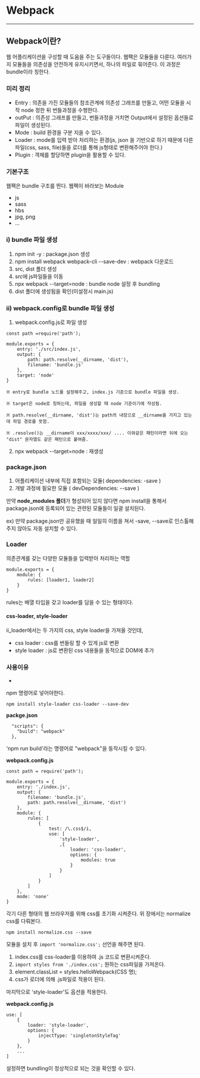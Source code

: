 # Webpack
---

## Webpack이란? 
웹 어플리케이션을 구성할 때 도움을 주는 도구들이다.
웹팩은 모듈들을 다룬다.
여러가지 모듈들을 의존성을 안전하게 유지시키면서, 하나의 파일로 묶어준다. 이 과정은 bundle이라 칭한다. 

### 미리 정리
- Entry : 의존을 가진 모듈들의 참조관계에 의존성 그래프를 만들고, 어떤 모듈을 시작 node 정한 뒤 번들과정을 수행한다.
- outPut : 의존성 그래프를 만들고, 번들과정을 거치면 Output에서 설정된 옵션들로 파일이 생성된다.
- Mode : build 환경을 구분 지을 수 있다.
- Loader : mode를 입력 받아 처리하는 환경(js, json 을 기반으로 하기 때문에 다른 파일(css, sass, file)들을 로더를 통해 js형태로 변환해주어야 한다.)
- Plugin : 객체를 할당하면 plugin을 활용할 수 있다.

### 기본구조

웹팩은 bundle 구조를 띈다.
웹펙이 바라보는 Module
- js
- sass
- hbs
- jpg, png
- ...

### i) bundle 파일 생성
1. npm init -y  : package.json 생성
2. npm install webpack webpack-cli --save-dev : webpack 다운로드
3. src, dist 폴더 생성
4. src에 js파일들을 이동
5. npx webpack --target=node  : bundle node 설정 후 bundling
6. dist 폴더에 생성됨을 확인(미설정시 main.js)

### ii) webpack.config로 bundle 파일 생성
1. webpack.config.js로 파일 생성

```
const path =require('path');

module.exports = {
    entry: './src/index.js',
    output: {
        path: path.resolve(__dirname, 'dist'),
        filename: 'bundle.js'
    },
    target: 'node'
}
```

    ※ entry로 bundle 노드를 설정해주고, index.js 기준으로 bundle 파일을 생성.

    ※ target은 node로 칭하는데, 파일을 생성할 때 node 기준이기에 작성됨.

    ※ path.resolve(__dirname, 'dist')는 path의 내장으로 __dirname을 가지고 있는데 파일 경로를 뜻함.

    ※ .resolve()는 __dirname이 xxx/xxxx/xxx/ .... 이와같은 패턴이라면 뒤에 오는 "dist" 문자열도 같은 패턴으로 붙여줌.

2. npx webpack --target=node  : 재생성


### package.json

1. 어플리케이션 내부에 직접 포함되는 모듈( dependencies: -save )
2. 개발 과정에 필요한 모듈 ( devDependencies: --save )

만약 **node_modules 폴더**가 형성되어 있지 않다면 npm install을 통해서 package.json에 등록되어 있는 관련된 모듈들이 일괄 설치된다.

ex) 만약 package.json만 공유했을 때 일일히 이름을 쳐서 -save, --save로 인스톨해주지 않아도 자동 설치할 수 있다.

### Loader

의존관계를 갖는 다양한 모듈들을 입력받아 처리하는 역할

```
module.exports = {
    module: {
        rules: [loader1, loader2]
    }
}
```
rules는 배열 타입을 갖고 loader를 담을 수 있는 형태이다.

#### css-loader, style-loader 
ii_loader에서는 두 가지의 css, style loader을 가져올 것인데, 
- css loader : css를 번들링 할 수 있게 js로 변환
- style loader : js로 변환된 css 내용들을 동적으로 DOM에 추가

### 사용이유
-


npm 명령어로 넣어야한다.

```
npm install style-loader css-loader --save-dev
```

**packge.json**

```
  "scripts": {
    "build": "webpack"
  },
```
'npm run build'라는 명령어로 "webpack"을 동작시킬 수 있다.

**webpack.config.js**

```
const path = require('path');

module.exports = {
    entry: './index.js',
    output: {
        filename: 'bundle.js',
        path: path.resolve(__dirname, 'dist')
    },
    module: {
        rules: [
            {
                test: /\.css$/i,
                use: [
                    'style-loader',
                    ,{
                        loader: 'css-loader',
                        options: {
                            modules: true
                        }
                    }
                ]
            }
        ]
    },
    mode: 'none'
}
```
각기 다른 형태의 웹 브라우저를 위해 css를 초기화 시켜준다.
위 장에서는 normalize css를 다뤄본다.

```
npm install normalize.css --save
```

모듈을 설치 후 ``` import 'normalize.css'; ``` 선언을 해주면 된다.

1. index.css를 css-loader를 이용하여 .js 코드로 변환시켜준다.
2. ``` import styles from './index.css'; ``` 원하는 css파일을 가져온다.
3.  element.classList = styles.helloWebpack(CSS 명);
4. css가 로더에 의해 .js파일로 적용이 된다.

마지막으로 'style-loader'도 옵션을 적용한다.

**webpack.config.js**

```
use: [
    {
        loader: 'style-loader',
        options: {
            injectType: 'singletonStyleTag'
        }
    },
    ...
]
```

설정하면 bundling이 정상적으로 되는 것을 확인할 수 있다.


